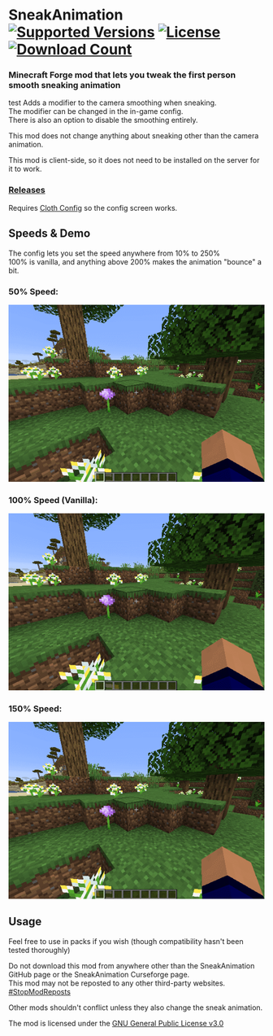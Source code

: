 <h1>SneakAnimation<br>
  <a href="https://www.curseforge.com/minecraft/mc-mods/sneakanimation"><img src="http://cf.way2muchnoise.eu/versions/%20For%20MC%20_sneakanimation_all(555-0C8E8E-fff-010101).svg" alt="Supported Versions"></a>
  <a href="https://github.com/PieKing1215/SneakAnimation/blob/master/LICENSE"><img src="https://img.shields.io/github/license/PieKing1215/SneakAnimation?style=flat&color=0C8E8E" alt="License"></a>
  <a href="https://www.curseforge.com/minecraft/mc-mods/sneakanimation"><img src="http://cf.way2muchnoise.eu/full_sneakanimation_downloads(E04E14-555-fff-010101-1C1C1C).svg" alt="Download Count"></a>
</h1>

### Minecraft Forge mod that lets you tweak the first person smooth sneaking animation
test
Adds a modifier to the camera smoothing when sneaking.<br>
The modifier can be changed in the in-game config.<br>
There is also an option to disable the smoothing entirely.<br>

This mod does not change anything about sneaking other than the camera animation.

This mod is client-side, so it does not need to be installed on the server for it to work.

### [Releases](https://github.com/PieKing1215/SneakAnimation/releases)

Requires [Cloth Config](https://www.curseforge.com/minecraft/mc-mods/cloth-config-forge) so the config screen works.

## Speeds & Demo
The config lets you set the speed anywhere from 10% to 250%<br>
100% is vanilla, and anything above 200% makes the animation "bounce" a bit.<br>
### 50% Speed:<br>
![](demo/50_plain.gif)<br>
### 100% Speed (Vanilla):<br>
![](demo/vanilla_plain.gif)<br>
### 150% Speed:<br>
![](demo/150_plain.gif)<br>

## Usage

Feel free to use in packs if you wish (though compatibility hasn't been tested thoroughly)

Do not download this mod from anywhere other than the SneakAnimation GitHub page or the SneakAnimation Curseforge page.<br>
This mod may not be reposted to any other third-party websites.<br>
[#StopModReposts](https://stopmodreposts.org)

Other mods shouldn't conflict unless they also change the sneak animation.

The mod is licensed under the [GNU General Public License v3.0](LICENSE.md)

